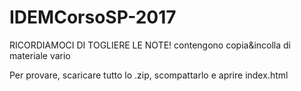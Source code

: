 # IDEMCorsoSP-2017

RICORDIAMOCI DI TOGLIERE LE NOTE! contengono copia&incolla di materiale vario

Per provare, scaricare tutto lo .zip, scompattarlo e aprire index.html
